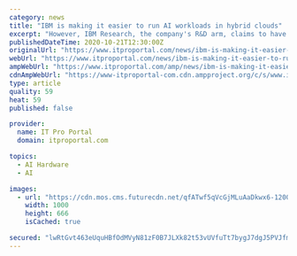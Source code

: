 ```yaml
---
category: news
title: "IBM is making it easier to run AI workloads in hybrid clouds"
excerpt: "However, IBM Research, the company's R&D arm, claims to have identified new ways of tackling this problem. During the IEEE CAS/EDS AI Compute Symposium, held earlier today, IBM Research introduced new technology and partnerships that will allow businesses to dynamically run large-scale AI workloads in hybrid clouds."
publishedDateTime: 2020-10-21T12:30:00Z
originalUrl: "https://www.itproportal.com/news/ibm-is-making-it-easier-to-run-ai-workloads-in-hybrid-clouds/"
webUrl: "https://www.itproportal.com/news/ibm-is-making-it-easier-to-run-ai-workloads-in-hybrid-clouds/"
ampWebUrl: "https://www.itproportal.com/amp/news/ibm-is-making-it-easier-to-run-ai-workloads-in-hybrid-clouds/"
cdnAmpWebUrl: "https://www-itproportal-com.cdn.ampproject.org/c/s/www.itproportal.com/amp/news/ibm-is-making-it-easier-to-run-ai-workloads-in-hybrid-clouds/"
type: article
quality: 59
heat: 59
published: false

provider:
  name: IT Pro Portal
  domain: itproportal.com

topics:
  - AI Hardware
  - AI

images:
  - url: "https://cdn.mos.cms.futurecdn.net/qfATwf5qVcGjMLuAaDkwx6-1200-80.jpg"
    width: 1000
    height: 666
    isCached: true

secured: "lwRtGvt463eUquHBfOdMVyN81zF0B7JLXk82t53vUVfuTt7bygJ7dgJ5PVJfmU9ZkjD6BVdvomoc+EApM0r/gzXcHraIKpDyOL/r9chlnpG8uGUMVyUgp+/7Bus8tNQaNi3DicZZa4kn0WOxe1fFLo9Lg3x2MfkyFjGQ9RU8Ez0olzX0xXH7JgcqNugXJUF3/+TKQXc+14Je63vLTfDZ+ir9Skl60k8fJVJZ/o7ifa9Mxh45RBPwmJ3C2orrxthTx2iLygKJ3/YaFDdBjG9Yayhlr4A3SVUf5Lp5ndseSQIEvpULwTO3VFkkrB73UQOG1O5HB9S2Ybk67oLgRNeYHvT6hZM/OSdmWT3nrnycUiA=;toj7IiQ3AGasMSgvw/r22w=="
---
```


